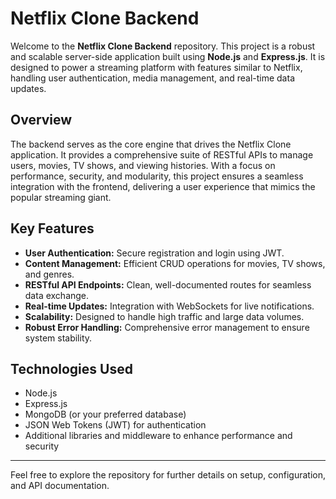 # Netflix Clone Backend

Welcome to the **Netflix Clone Backend** repository. This project is a robust and scalable server-side application built using **Node.js** and **Express.js**. It is designed to power a streaming platform with features similar to Netflix, handling user authentication, media management, and real-time data updates.

## Overview

The backend serves as the core engine that drives the Netflix Clone application. It provides a comprehensive suite of RESTful APIs to manage users, movies, TV shows, and viewing histories. With a focus on performance, security, and modularity, this project ensures a seamless integration with the frontend, delivering a user experience that mimics the popular streaming giant.

## Key Features

- **User Authentication:** Secure registration and login using JWT.
- **Content Management:** Efficient CRUD operations for movies, TV shows, and genres.
- **RESTful API Endpoints:** Clean, well-documented routes for seamless data exchange.
- **Real-time Updates:** Integration with WebSockets for live notifications.
- **Scalability:** Designed to handle high traffic and large data volumes.
- **Robust Error Handling:** Comprehensive error management to ensure system stability.

## Technologies Used

- Node.js
- Express.js
- MongoDB (or your preferred database)
- JSON Web Tokens (JWT) for authentication
- Additional libraries and middleware to enhance performance and security

---

Feel free to explore the repository for further details on setup, configuration, and API documentation.
